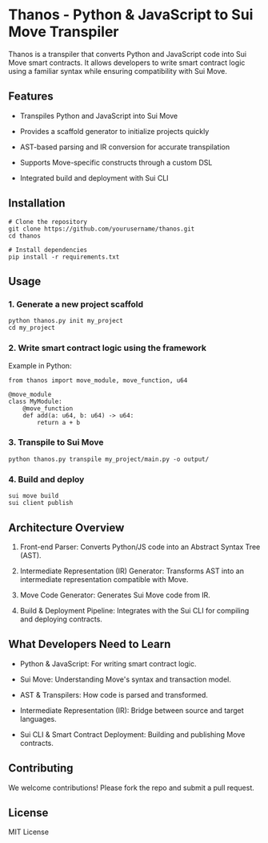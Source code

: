 # Thanos - Python & JavaScript to Sui Move Transpiler

Thanos is a transpiler that converts Python and JavaScript code into Sui Move smart contracts. It allows developers to write smart contract logic using a familiar syntax while ensuring compatibility with Sui Move.

## Features
- Transpiles Python and JavaScript into Sui Move

- Provides a scaffold generator to initialize projects quickly

- AST-based parsing and IR conversion for accurate transpilation

- Supports Move-specific constructs through a custom DSL

- Integrated build and deployment with Sui CLI

## Installation
```sheel
# Clone the repository
git clone https://github.com/yourusername/thanos.git
cd thanos

# Install dependencies
pip install -r requirements.txt
```

## Usage
### 1. Generate a new project scaffold
```shell
python thanos.py init my_project
cd my_project
```

### 2. Write smart contract logic using the framework
Example in Python:
```shell
from thanos import move_module, move_function, u64

@move_module
class MyModule:
    @move_function
    def add(a: u64, b: u64) -> u64:
        return a + b
```

### 3. Transpile to Sui Move

```shell
python thanos.py transpile my_project/main.py -o output/
```

### 4. Build and deploy
```shell
sui move build
sui client publish
```

## Architecture Overview
1. Front-end Parser: Converts Python/JS code into an Abstract Syntax Tree (AST).

2. Intermediate Representation (IR) Generator: Transforms AST into an intermediate representation compatible with Move.

3. Move Code Generator: Generates Sui Move code from IR.

4. Build & Deployment Pipeline: Integrates with the Sui CLI for compiling and deploying contracts.

## What Developers Need to Learn

- Python & JavaScript: For writing smart contract logic.

- Sui Move: Understanding Move's syntax and transaction model.

- AST & Transpilers: How code is parsed and transformed.

- Intermediate Representation (IR): Bridge between source and target languages.

- Sui CLI & Smart Contract Deployment: Building and publishing Move contracts.

## Contributing
We welcome contributions! Please fork the repo and submit a pull request.

## License
MIT License
